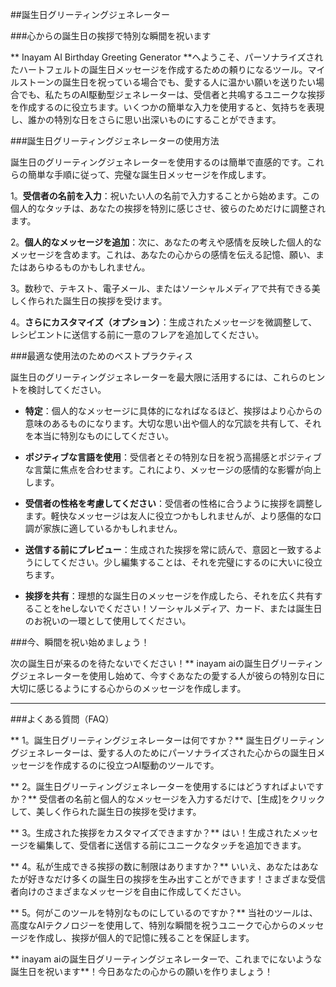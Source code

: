 ##誕生日グリーティングジェネレーター

###心からの誕生日の挨拶で特別な瞬間を祝います

** Inayam AI Birthday Greeting Generator **へようこそ、パーソナライズされたハートフェルトの誕生日メッセージを作成するための頼りになるツール。マイルストーンの誕生日を祝っている場合でも、愛する人に温かい願いを送りたい場合でも、私たちのAI駆動型ジェネレーターは、受信者と共鳴するユニークな挨拶を作成するのに役立ちます。いくつかの簡単な入力を使用すると、気持ちを表現し、誰かの特別な日をさらに思い出深いものにすることができます。

###誕生日グリーティングジェネレーターの使用方法

誕生日のグリーティングジェネレーターを使用するのは簡単で直感的です。これらの簡単な手順に従って、完璧な誕生日メッセージを作成します。

1。**受信者の名前を入力**：祝いたい人の名前で入力することから始めます。この個人的なタッチは、あなたの挨拶を特別に感じさせ、彼らのためだけに調整されます。

2。**個人的なメッセージを追加**：次に、あなたの考えや感情を反映した個人的なメッセージを含めます。これは、あなたの心からの感情を伝える記憶、願い、またはあらゆるものかもしれません。

3。数秒で、テキスト、電子メール、またはソーシャルメディアで共有できる美しく作られた誕生日の挨拶を受けます。

4。**さらにカスタマイズ（オプション）**：生成されたメッセージを微調整して、レシピエントに送信する前に一意のフレアを追加してください。

###最適な使用法のためのベストプラクティス

誕生日のグリーティングジェネレーターを最大限に活用するには、これらのヒントを検討してください。

-  **特定**：個人的なメッセージに具体的になればなるほど、挨拶はより心からの意味のあるものになります。大切な思い出や個人的な冗談を共有して、それを本当に特別なものにしてください。

-  **ポジティブな言語を使用**：受信者とその特別な日を祝う高揚感とポジティブな言葉に焦点を合わせます。これにより、メッセージの感情的な影響が向上します。

-  **受信者の性格を考慮してください**：受信者の性格に合うように挨拶を調整します。軽快なメッセージは友人に役立つかもしれませんが、より感傷的な口調が家族に適しているかもしれません。

-  **送信する前にプレビュー**：生成された挨拶を常に読んで、意図と一致するようにしてください。少し編集することは、それを完璧にするのに大いに役立ちます。

-  **挨拶を共有**：理想的な誕生日のメッセージを作成したら、それを広く共有することをheしないでください！ソーシャルメディア、カード、または誕生日のお祝いの一環として使用してください。

###今、瞬間を祝い始めましょう！

次の誕生日が来るのを待たないでください！** inayam aiの誕生日グリーティングジェネレーターを使用し始めて、今すぐあなたの愛する人が彼らの特別な日に大切に感じるようにする心からのメッセージを作成します。

----

###よくある質問（FAQ）

** 1。誕生日グリーティングジェネレーターは何ですか？**
誕生日グリーティングジェネレーターは、愛する人のためにパーソナライズされた心からの誕生日メッセージを作成するのに役立つAI駆動のツールです。

** 2。誕生日グリーティングジェネレーターを使用するにはどうすればよいですか？**
受信者の名前と個人的なメッセージを入力するだけで、[生成]をクリックして、美しく作られた誕生日の挨拶を受けます。

** 3。生成された挨拶をカスタマイズできますか？**
はい！生成されたメッセージを編集して、受信者に送信する前にユニークなタッチを追加できます。

** 4。私が生成できる挨拶の数に制限はありますか？**
いいえ、あなたはあなたが好きなだけ多くの誕生日の挨拶を生み出すことができます！さまざまな受信者向けのさまざまなメッセージを自由に作成してください。

** 5。何がこのツールを特別なものにしているのですか？**
当社のツールは、高度なAIテクノロジーを使用して、特別な瞬間を祝うユニークで心からのメッセージを作成し、挨拶が個人的で記憶に残ることを保証します。

** inayam aiの誕生日グリーティングジェネレーターで、これまでにないような誕生日を祝います**！今日あなたの心からの願いを作りましょう！